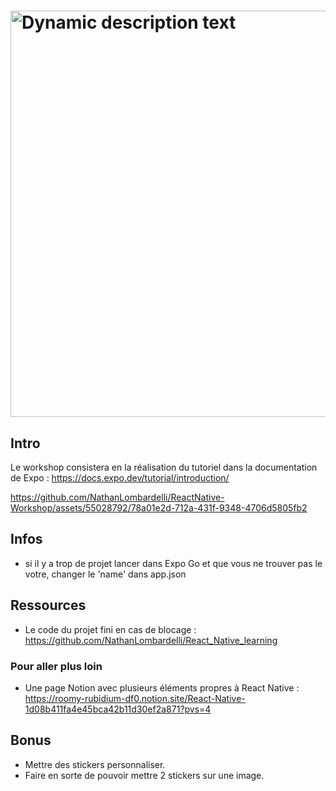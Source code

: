 
# <img width="650px" src="https://readme-typing-svg.herokuapp.com/?font=Ubuntu&color=58a6ff&size=22&center=true&lines=Workshop+React+Native;Happy+to+see+you+here+😀;Do+not+hesitate+to+ask+me+questions;Good+luck;" alt="Dynamic description text">

## Intro
Le workshop consistera en la réalisation du tutoriel dans la documentation de Expo :
https://docs.expo.dev/tutorial/introduction/ <br>

https://github.com/NathanLombardelli/ReactNative-Workshop/assets/55028792/78a01e2d-712a-431f-9348-4706d5805fb2

## Infos
- si il y a trop de projet lancer dans Expo Go et que vous ne trouver pas le votre, changer le 'name' dans app.json
## Ressources
- Le code du projet fini en cas de blocage : https://github.com/NathanLombardelli/React_Native_learning
### Pour aller plus loin
- Une page Notion avec plusieurs éléments propres à React Native : <br> https://roomy-rubidium-df0.notion.site/React-Native-1d08b411fa4e45bca42b11d30ef2a871?pvs=4
## Bonus
- Mettre des stickers personnaliser.
- Faire en sorte de pouvoir mettre 2 stickers sur une image.



